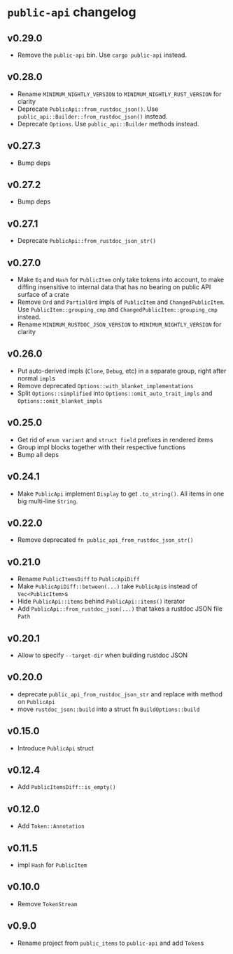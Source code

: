 # `public-api` changelog

## v0.29.0
* Remove the `public-api` bin. Use `cargo public-api` instead.

## v0.28.0
* Rename `MINIMUM_NIGHTLY_VERSION` to `MINIMUM_NIGHTLY_RUST_VERSION` for clarity
* Deprecate `PublicApi::from_rustdoc_json()`. Use `public_api::Builder::from_rustdoc_json()` instead.
* Deprecate `Options`. Use `public_api::Builder` methods instead.

## v0.27.3
* Bump deps

## v0.27.2
* Bump deps

## v0.27.1
* Deprecate `PublicApi::from_rustdoc_json_str()`

## v0.27.0
* Make `Eq` and `Hash` for `PublicItem` only take tokens into account, to make diffing insensitive to internal data that has no bearing on public API surface of a crate
* Remove `Ord` and `PartialOrd` impls of `PublicItem` and `ChangedPublicItem`. Use `PublicItem::grouping_cmp` and `ChangedPublicItem::grouping_cmp` instead.
* Rename `MINIMUM_RUSTDOC_JSON_VERSION` to `MINIMUM_NIGHTLY_VERSION` for clarity

## v0.26.0
* Put auto-derived impls (`Clone`, `Debug`, etc) in a separate group, right after normal `impl`s
* Remove deprecated `Options::with_blanket_implementations`
* Split `Options::simplified` into `Options::omit_auto_trait_impls` and `Options::omit_blanket_impls`

## v0.25.0
* Get rid of `enum variant` and `struct field` prefixes in rendered items
* Group impl blocks together with their respective functions
* Bump all deps

## v0.24.1
* Make `PublicApi` implement `Display` to get `.to_string()`. All items in one big multi-line `String`.

## v0.22.0
* Remove deprecated `fn public_api_from_rustdoc_json_str()`

## v0.21.0
* Rename `PublicItemsDiff` to `PublicApiDiff`
* Make `PublicApiDiff::between(...)` take `PublicApi`s instead of `Vec<PublicItem>`s
* Hide `PublicApi::items` behind `PublicApi::items()` iterator
* Add `PublicApi::from_rustdoc_json(...)` that takes a rustdoc JSON file `Path`

## v0.20.1
* Allow to specify `--target-dir` when building rustdoc JSON

## v0.20.0
* deprecate `public_api_from_rustdoc_json_str` and replace with method on `PublicApi`
* move `rustdoc_json::build` into a struct fn `BuildOptions::build`

## v0.15.0
* Introduce `PublicApi` struct

## v0.12.4
* Add `PublicItemsDiff::is_empty()`

## v0.12.0
* Add `Token::Annotation`

## v0.11.5
* impl `Hash` for `PublicItem`

## v0.10.0
* Remove `TokenStream`

## v0.9.0
* Rename project from `public_items` to `public-api` and add `Token`s
